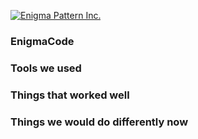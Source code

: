 [![Enigma Pattern Inc.](https://raw.githubusercontent.com/EnigmaPatternInc/EnigmaCode/master/Enigma_github.png)](http://www.enigmapattern.com)
### EnigmaCode

### Tools we used

### Things that worked well

### Things we would do differently now
